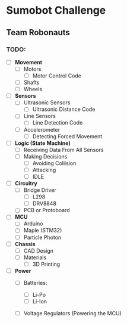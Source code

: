 # Sumobot Challenge
## Team Robonauts


### TODO:
- [ ] **Movement**
    - [ ] Motors
        - [ ] Motor Control Code
    - [ ] Shafts
    - [ ] Wheels

- [ ] **Sensors**
    - [ ] Ultrasonic Sensors
        - [ ] Ultrasonic Distance Code
    - [ ] Line Sensors
        - [ ] Line Detection Code
    - [ ] Accelerometer
        - [ ] Detecting Forced Movement

- [ ] **Logic (State Machine)**
    - [ ] Receiving Data From All Sensors
    - [ ] Making Decisions
        - [ ] Avoiding Collision
        - [ ] Attacking
        - [ ] IDLE 

- [ ] **Circuitry**
    - [ ] Bridge Driver 
        - [ ] L298 
        - [ ] DRV8848
    - [ ] PCB or Protoboard

- [ ] **MCU**
    - [ ] Arduino
    - [ ] Maple (STM32)
    - [ ] Particle Photon

- [ ] **Chassis**
    - [ ] CAD Design
    - [ ] Materials
        - [ ] 3D Printing

- [ ] **Power**
    - [ ] Batteries:
        - [ ] Li-Po
        - [ ] Li-Ion
    - [ ] Voltage Regulators (Powering the MCU)

